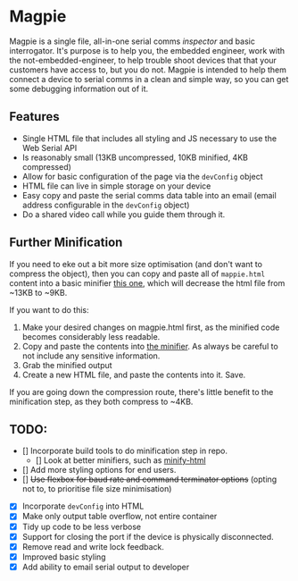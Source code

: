 # Magpie 
Magpie is a single file, all-in-one serial comms *inspector* and basic interrogator.
It's purpose is to help you, the embedded engineer, work with the not-embedded-engineer, to help trouble shoot devices that that your customers have access to, but you do not. Magpie is intended to help them connect a device to serial comms in a clean and simple way, so you can get some debugging information out of it.

## Features
- Single HTML file that includes all styling and JS necessary to use the Web Serial API
- Is reasonably small (13KB uncompressed, 10KB minified, 4KB compressed)
- Allow for basic configuration of the page via the `devConfig` object
- HTML file can live in simple storage on your device
- Easy copy and paste the serial comms data table into an email (email address configurable in the `devConfig` object)
- Do a shared video call while you guide them through it.

## Further Minification
If you need to eke out a bit more size optimisation (and don't want to compress the object), then you can copy and paste all of `mappie.html` content into a basic minifier [this one](https://www.minifier.org/), which will decrease the html file from ~13KB to ~9KB.

If you want to do this:
1. Make your desired changes on magpie.html first, as the minified code becomes considerably less readable.
2. Copy and paste the contents into [the minifier](https://www.minifier.org/). As always be careful to not include any sensitive information.
3. Grab the minified output
4. Create a new HTML file, and paste the contents into it. Save.

If you are going down the compression route, there's little benefit to the minification step, as they both compress to ~4KB. 

## TODO:
- [] Incorporate build tools to do minification step in repo.
  - [] Look at better minifiers, such as [minify-html](https://github.com/wilsonzlin/minify-html)
- [] Add more styling options for end users. 
- [] ~~Use flexbox for baud rate and command terminator options~~ (opting not to, to prioritise file size minimisation)
- [x] Incorporate `devConfig` into HTML
- [x] Make only output table overflow, not entire container
- [x] Tidy up code to be less verbose
- [x] Support for closing the port if the device is physically disconnected.
- [x] Remove read and write lock feedback.
- [x] Improved basic styling
- [x] Add ability to email serial output to developer